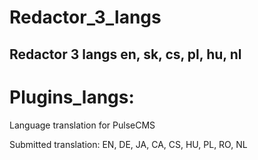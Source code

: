 # Redactor_3_langs
Redactor 3 langs en, sk, cs, pl, hu, nl
--
# Plugins_langs:

Language translation for PulseCMS

Submitted translation: EN, DE, JA, CA, CS, HU, PL, RO, NL
